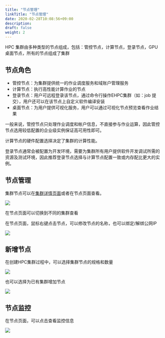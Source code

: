 ```yaml
---
title: "节点管理"
linkTitle: "节点管理"
date: 2020-02-28T10:08:56+09:00
description:
draft: false
weight: 2
---
```


HPC 集群由多种类型的节点组成，包括：管控节点，计算节点，登录节点，GPU 桌面节点，所有的节点组成了集群

## 节点角色

* 管控节点：为集群提供统一的作业调度服务和域账户管理服务
* 计算节点：执行高性能计算作业的节点
* 登录节点：用户可远程登录该节点，通过命令行操作EHPC集群（如：job 提交），用户还可以在该节点上自定义软件编译安装
* 桌面节点：为用户提供可视化服务，用户可以通过可视化节点预览查看作业结果


 一般来说，管控节点只处理作业调度和帐户信息，不直接参与作业运算，因此管控节点选用较低配置的企业级实例保证高可用性即可。

计算节点的硬件配置选择决定了集群的计算性能。

登录节点通常会被配置为开发环境，需要为集群所有用户提供软件开发调试所需的资源及测试环境，因此推荐登录节点选择与计算节点配置一致或内存配比更大的实例。


## 节点管理

集群节点可以在[集群详情页面](../base/#节点管理)或者在节点页面查看。

![](../_images/hpc_node1.png)

在节点页面可以切换到不同的集群查看

在节点页面，鼠标右键点击节点，可以修改节点的名称，也可以绑定/解绑公网IP

![](../_images/hpc_node4.png)

## 新增节点

在创建HPC集群过程中，可以选择集群节点的规格和数量

![](../_images/hpc_cluster01.png)

也可以选择为已有集群增加节点

![](../_images/hpc_node2.png)


## 节点监控

在节点页面，可以点击查看监控信息

![](../_images/hpc_node3.png)


